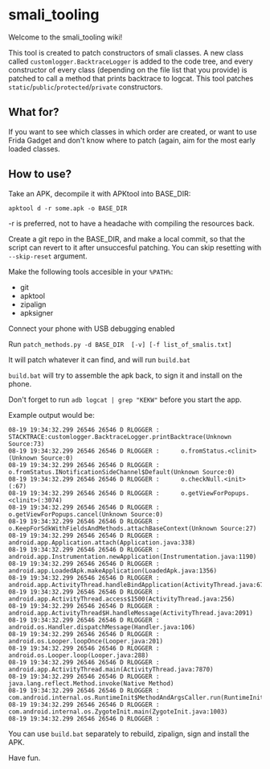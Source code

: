 # smali_tooling


Welcome to the smali_tooling wiki!

This tool is created to patch constructors of smali classes. A new class called `customlogger.BacktraceLogger` is added to the code tree, and every constructor of every class (depending on the file list that you provide) is patched to call a method that prints backtrace to logcat. This tool patches `static`/`public`/`protected`/`private` constructors. 

## What for?

If you want to see which classes in which order are created, or want to use Frida Gadget and don't know where to patch (again, aim for the most early loaded classes.

## How to use?

Take an APK, decompile it with APKtool into BASE_DIR:

```
apktool d -r some.apk -o BASE_DIR
```

-r is preferred, not to have a headache with compiling the resources back.

Create a git repo in the BASE_DIR, and make a local commit, so that the script can revert to it after unsuccesful patching. You can skip resetting with `--skip-reset` argument.

Make the following tools accesible in your `%PATH%`:
* git
* apktool
* zipalign
* apksigner


Connect your phone with USB debugging enabled

Run `patch_methods.py -d BASE_DIR  [-v] [-f list_of_smalis.txt]`

It will patch whatever it can find, and will run `build.bat`

`build.bat` will try to assemble the apk back, to sign it and install on the phone.

Don't forget to run `adb logcat | grep "KEKW"` before you start the app.

Example output would be:

```
08-19 19:34:32.299 26546 26546 D RLOGGER : STACKTRACE:customlogger.BacktraceLogger.printBacktrace(Unknown Source:73)
08-19 19:34:32.299 26546 26546 D RLOGGER :      o.fromStatus.<clinit>(Unknown Source:0)
08-19 19:34:32.299 26546 26546 D RLOGGER :      o.fromStatus.INotificationSideChannel$Default(Unknown Source:0)
08-19 19:34:32.299 26546 26546 D RLOGGER :      o.checkNull.<init>(:67)
08-19 19:34:32.299 26546 26546 D RLOGGER :      o.getViewForPopups.<clinit>(:3074)
08-19 19:34:32.299 26546 26546 D RLOGGER :      o.getViewForPopups.cancel(Unknown Source:0)
08-19 19:34:32.299 26546 26546 D RLOGGER :      o.KeepForSdkWithFieldsAndMethods.attachBaseContext(Unknown Source:27)
08-19 19:34:32.299 26546 26546 D RLOGGER :      android.app.Application.attach(Application.java:338)
08-19 19:34:32.299 26546 26546 D RLOGGER :      android.app.Instrumentation.newApplication(Instrumentation.java:1190)
08-19 19:34:32.299 26546 26546 D RLOGGER :      android.app.LoadedApk.makeApplication(LoadedApk.java:1356)
08-19 19:34:32.299 26546 26546 D RLOGGER :      android.app.ActivityThread.handleBindApplication(ActivityThread.java:6723)
08-19 19:34:32.299 26546 26546 D RLOGGER :      android.app.ActivityThread.access$1500(ActivityThread.java:256)
08-19 19:34:32.299 26546 26546 D RLOGGER :      android.app.ActivityThread$H.handleMessage(ActivityThread.java:2091)
08-19 19:34:32.299 26546 26546 D RLOGGER :      android.os.Handler.dispatchMessage(Handler.java:106)
08-19 19:34:32.299 26546 26546 D RLOGGER :      android.os.Looper.loopOnce(Looper.java:201)
08-19 19:34:32.299 26546 26546 D RLOGGER :      android.os.Looper.loop(Looper.java:288)
08-19 19:34:32.299 26546 26546 D RLOGGER :      android.app.ActivityThread.main(ActivityThread.java:7870)
08-19 19:34:32.299 26546 26546 D RLOGGER :      java.lang.reflect.Method.invoke(Native Method)
08-19 19:34:32.299 26546 26546 D RLOGGER :      com.android.internal.os.RuntimeInit$MethodAndArgsCaller.run(RuntimeInit.java:548)
08-19 19:34:32.299 26546 26546 D RLOGGER :      com.android.internal.os.ZygoteInit.main(ZygoteInit.java:1003)
08-19 19:34:32.299 26546 26546 D RLOGGER :

```


You can use `build.bat` separately to rebuild, zipalign, sign and install the APK.

Have fun.

